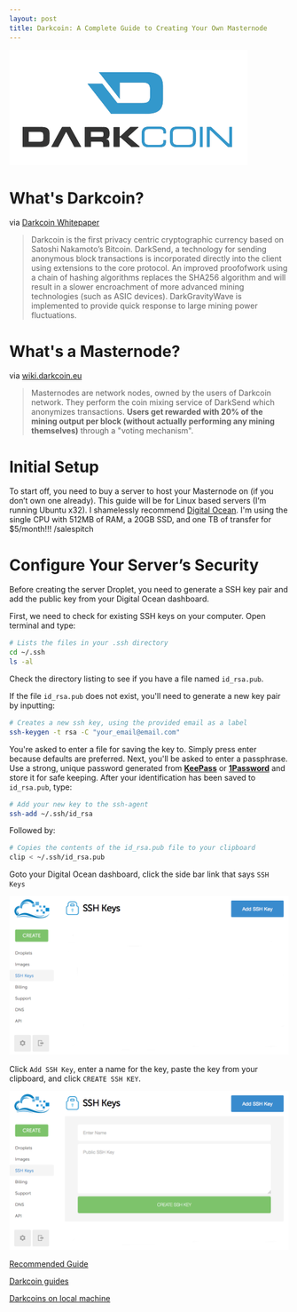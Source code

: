 ```yaml
---
layout: post
title: Darkcoin: A Complete Guide to Creating Your Own Masternode
---
```


![Darkcoin Logo](/_assets/darkcoinLogo001.png)

What's Darkcoin?
================

via [Darkcoin Whitepaper](http://www.darkcoin.io/downloads/DarkcoinWhitepaper.pdf)

> Darkcoin is the first privacy centric cryptographic currency based on Satoshi Nakamoto’s Bitcoin. DarkSend, a technology for sending anonymous block transactions is incorporated directly into the client using extensions to the core protocol. An improved proof­of­work using a chain of hashing algorithms replaces the SHA256 algorithm and will result in a slower encroachment of more advanced mining technologies (such as ASIC devices). DarkGravityWave is implemented to provide quick response to large mining power fluctuations.

What's a Masternode?
====================

via [wiki.darkcoin.eu](http://wiki.darkcoin.eu/wiki/FAQ#What_are_Master_Nodes.3F)

> Masternodes are network nodes, owned by the users of Darkcoin network. They perform the coin mixing service of DarkSend which anonymizes transactions. __Users get rewarded with 20% of the mining output per block (without actually performing any mining themselves)__ through a "voting mechanism".

Initial Setup
=============

To start off, you need to buy a server to host your Masternode on (if you don’t own one already). This guide will be for Linux based servers (I’m running Ubuntu x32). I shamelessly recommend [Digital Ocean](https://www.digitalocean.com/?refcode=a4ad65c140a2). I'm using the single CPU with 512MB of RAM, a 20GB SSD, and one TB of transfer for $5/month!!! /salespitch

Configure Your Server’s Security
================================

Before creating the server Droplet, you need to generate a SSH key pair and add the public key from your Digital Ocean dashboard.

First, we need to check for existing SSH keys on your computer. Open terminal and type:

``` bash
# Lists the files in your .ssh directory
cd ~/.ssh
ls -al
```

Check the directory listing to see if you have a file named `id_rsa.pub`.

If the file `id_rsa.pub` does not exist, you'll need to generate a new key pair by inputting:

``` bash
# Creates a new ssh key, using the provided email as a label
ssh-keygen -t rsa -C "your_email@email.com"
```

You're asked to enter a file for saving the key to. Simply press enter because defaults are preferred. Next, you'll be asked to enter a passphrase. Use a strong, unique password generated from __[KeePass](http://keepass.info/)__ or __[1Password](https://agilebits.com/onepassword)__ and store it for safe keeping. After your identification has been saved to `id_rsa.pub`, type:

``` bash
# Add your new key to the ssh-agent
ssh-add ~/.ssh/id_rsa
```

Followed by:

``` bash
# Copies the contents of the id_rsa.pub file to your clipboard
clip < ~/.ssh/id_rsa.pub
```

Goto your Digital Ocean dashboard, click the side bar link that says `SSH Keys`

![SSH Keys](/_assets/sshKeys000.png)

Click `Add SSH Key`, enter a name for the key, paste the key from your clipboard, and click `CREATE SSH KEY`.

![SSH Keys](/_assets/sshKeys001.png)


[Recommended Guide](https://darkcointalk.org/threads/how-to-set-up-ec2-t1-micro-ubuntu-for-masternode-part-1-3.240/)

[Darkcoin guides](https://darkcointalk.org/forums/guides.32/)

[Darkcoins on local machine](https://bitcointalk.org/index.php?topic=421615.msg6427569#msg6427569)
